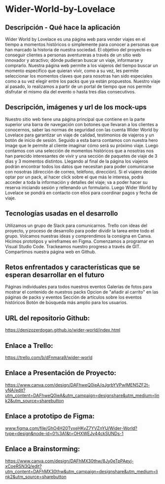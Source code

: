 # Wider-World-by-Lovelace

## Descripción - Qué hace la aplicación

Wider World by Lovelace es una página web para vender viajes en el tiempo a momentos históricos o simplemente para conocer a personas que han marcado la historia de nuestra sociedad. El objetivo del proyecto es conseguir clientes a personas aventureras a través de un sitio web innovador y atractivo; dónde pudieran buscar un viaje, informarse y comprarlo.
Nuestra página web permite a los viajeros del tiempo buscar un momento específico que quieran vivir, como a su vez, les permite seleccionar los momentos claves que para nosotras han sido especiales como a su vez elegir entre los packs que ya están propuestos. 
Nuestro viaje al pasado, lo realizamos a partir de un portal de tiempo que nos permite disfrutar el mismo día del evento o hasta tres días consecutivos. 

## Descripción, imágenes y url de los mock-ups

Nuestro sitio web tiene una página principal que contiene en la parte superior una barra de navegación con botones que llevaran a los clientes a conocernos, saber las normas de seguridad con las cuenta Wider World by Lovelace para garantizar un viaje de calidad, testimonios de viajeros y un botón de inicio de sesión. Seguido a esta barra contamos con nuestra hero image que le permite al cliente imaginar cómo será su próximo viaje. 
Luego contamos con una selección de momentos históricos que a nosotras nos han parecido interesantes de vivir y una sección de paquetes de viaje de 3 días y 3 momentos distintos. 
Llegando al final de la página los viajeros podrán encontrar todos los datos que necesitan para poder comunicarse con nosotras (dirección de correo, teléfono, dirección). 
Si el viajero decide optar por un pack, al hacer click sobre el que más le interesa, podrá acceder a toda la información y detalles del viaje; va  a poder hacer su reserva iniciando sesión y rellenando un formulario. Luego Wider World by Lovelace se pondrá en contacto con ellos para coordinar pagos y fecha de viaje. 

## Tecnologías usadas en el desarrollo

Utilizamos un grupo de Slack para comunicarnos.
Trello con ideas del proyecto, y proceso de desarrollo para poder dividir la tarea entre todo el grupo. 
Volcamos nuestras ideas y comprendimos la consigna en Canva.
Hicimos prototipos y wireframes en Figma.
Comenzamos a programar en Visual Studio Code.
Trackeamos nuestro progreso a través de GIT.
Compartimos nuestra página web en Github.

## Retos enfrentados y características que se esperan desarrollar en el futuro

Páginas individuales para todos nuestros eventos
Galerías de fotos para mostrar el contenido de nuestros packs
Opcion de "añadir al carrito" en las páginas de packs y eventos
Sección de artículos sobre los eventos históricos
Botón de búsqueda más amplio para los usuarios. 

## URL del repositorio Github: 

https://denizozerdogan.github.io/wider-world/index.html 

## Enlace a Trello: 

https://trello.com/b/dFnmara9/wider-world 

## Enlace a Presentación de Proyecto: 
 
https://www.canva.com/design/DAFhweQ0ieA/qJgrbYVPwlMEN5ZF2t-yNA/edit?utm_content=DAFhweQ0ieA&utm_campaign=designshare&utm_medium=link2&utm_source=sharebutton 

## Enlace a prototipo de Figma: 
www.figma.com/file/GhO4H20TyxeHKvZ7YVZnYU/Wider-World?type=design&node-id=0%3A1&t=OHXWEJv44ckSUNDs-1 

## Enlace a Brainstorming: 
https://www.canva.com/design/DAFhMX30thw/8Jy0eTpPAeyj-xCoeRSN3Q/edit?utm_content=DAFhMX30thw&utm_campaign=designshare&utm_medium=link2&utm_source=sharebutton 
